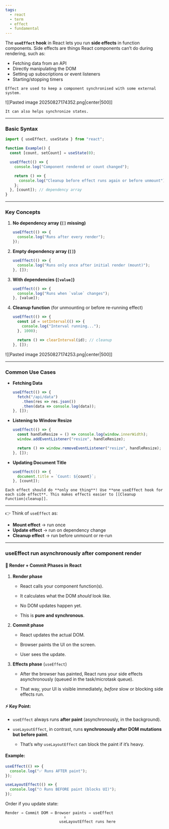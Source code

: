 ```yaml
---
tags:
  - react
  - term
  - effect
  - fundamental
---
```


The **`useEffect` hook** in React lets you run **side effects** in function components. Side effects are things React components can’t do during rendering, such as:

- Fetching data from an API
- Directly manipulating the DOM
- Setting up subscriptions or event listeners
- Starting/stopping timers

```ad-note
Effect are used to keep a component synchronised with some external system.
```
![[Pasted image 20250827174352.png|center|500]]

```ad-tip
It can also helps synchronize states.
```

---

### Basic Syntax

```jsx
import { useEffect, useState } from "react";

function Example() {
  const [count, setCount] = useState(0);

  useEffect(() => {
    console.log("Component rendered or count changed");

    return () => {
      console.log("Cleanup before effect runs again or before unmount");
    };
  }, [count]); // dependency array
}
```

---

### Key Concepts

1. **No dependency array (`[]` missing)**
    
    ```jsx
    useEffect(() => {
      console.log("Runs after every render");
    });
    ```
    
2. **Empty dependency array (`[]`)**
    
    ```jsx
    useEffect(() => {
      console.log("Runs only once after initial render (mount)");
    }, []);
    ```
    
3. **With dependencies (`[value]`)**
    
    ```jsx
    useEffect(() => {
      console.log("Runs when `value` changes");
    }, [value]);
    ```
    
4. **Cleanup function** (for unmounting or before re-running effect)
    
    ```jsx
    useEffect(() => {
      const id = setInterval(() => {
        console.log("Interval running...");
      }, 1000);
    
      return () => clearInterval(id); // cleanup
    }, []);
    ```

![[Pasted image 20250827174253.png|center|500]]

---

### Common Use Cases

- **Fetching Data**
    
    ```jsx
    useEffect(() => {
      fetch("/api/data")
        .then(res => res.json())
        .then(data => console.log(data));
    }, []);
    ```
    
- **Listening to Window Resize**
    
    ```jsx
    useEffect(() => {
      const handleResize = () => console.log(window.innerWidth);
      window.addEventListener("resize", handleResize);
    
      return () => window.removeEventListener("resize", handleResize);
    }, []);
    ```
    
- **Updating Document Title**
    
    ```jsx
    useEffect(() => {
      document.title = `Count: ${count}`;
    }, [count]);
    ```
    

```ad-important
Each effect should do **only one thing**! Use **one useEffect hook for each side effect**. This makes effects easier to [[Cleanup Function|cleanup]].
```

---

👉 Think of `useEffect` as:

- **Mount effect** → run once
- **Update effect** → run on dependency change
- **Cleanup effect** → run before unmount or re-run

---

### useEffect run asynchronously after component render

#### 🔄 Render + Commit Phases in React

1. **Render phase**
    
    - React calls your component function(s).
        
    - It calculates what the DOM _should_ look like.
        
    - No DOM updates happen yet.
        
    - This is **pure and synchronous**.
        
2. **Commit phase**
    
    - React updates the actual DOM.
        
    - Browser paints the UI on the screen.
        
    - User sees the update.
        
3. **Effects phase** (`useEffect`)
    
    - After the browser has painted, React runs your side effects asynchronously (queued in the task/microtask queue).
        
    - That way, your UI is visible immediately, _before_ slow or blocking side effects run.
        

#### ⚡ Key Point:

- `useEffect` always runs **after paint** (asynchronously, in the background).
    
- `useLayoutEffect`, in contrast, runs **synchronously after DOM mutations but before paint**.
    
    - That’s why `useLayoutEffect` can block the paint if it’s heavy.
        

#### Example:

```jsx
useEffect(() => {
  console.log("✅ Runs AFTER paint");
});

useLayoutEffect(() => {
  console.log("⏱ Runs BEFORE paint (blocks UI)");
});
```

Order if you update state:

```
Render → Commit DOM → Browser paints → useEffect
                          ↑
                        useLayoutEffect runs here
```

